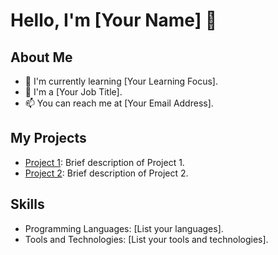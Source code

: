 # Hello, I'm [Your Name] 👋

## About Me
- 🌱 I'm currently learning [Your Learning Focus].
- 💼 I'm a [Your Job Title].
- 📫 You can reach me at [Your Email Address].

## My Projects
- [Project 1](link-to-project1): Brief description of Project 1.
- [Project 2](link-to-project2): Brief description of Project 2.

## Skills
- Programming Languages: [List your languages].
- Tools and Technologies: [List your tools and technologies].
